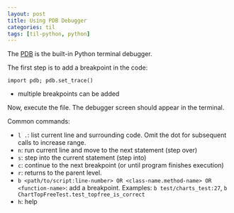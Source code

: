 ```yaml
---
layout: post
title: Using PDB Debugger
categories: til
tags: [til-python, python]
---
```


The [PDB](https://docs.python.org/3/library/pdb.html) is the built-in Python
terminal debugger.

The first step is to add a breakpoint in the code:
```
import pdb; pdb.set_trace()
```
- multiple breakpoints can be added

Now, execute the file. The debugger screen should appear in the terminal.

Common commands:

- `l .`: list current line and surrounding code. Omit the dot for subsequent calls to increase range.
- `n`: run current line and move to the next statement (step over)
- `s`: step into the current statement (step into)
- `c`: continue to the next breakpoint (or until program finishes execution)
- `r`: returns to the parent level.
- `b <path/to/script:line-number> OR <class-name.method-name> OR <function-name>`: add a breakpoint. Examples: `b test/charts_test:27`, `b ChartTopFreeTest.test_topfree_is_correct`
- `h`: help

